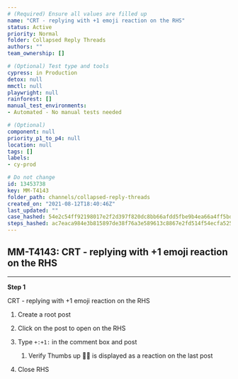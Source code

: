 ```yaml
---
# (Required) Ensure all values are filled up
name: "CRT - replying with +1 emoji reaction on the RHS"
status: Active
priority: Normal
folder: Collapsed Reply Threads
authors: ""
team_ownership: []

# (Optional) Test type and tools
cypress: in Production
detox: null
mmctl: null
playwright: null
rainforest: []
manual_test_environments: 
- Automated - No manual tests needed

# (Optional)
component: null
priority_p1_to_p4: null
location: null
tags: []
labels: 
- cy-prod

# Do not change
id: 13453738
key: MM-T4143
folder_path: channels/collapsed-reply-threads
created_on: "2021-08-12T18:40:46Z"
last_updated: ""
case_hashed: 54e2c54ff92198017e2f2d397f820dc8bb66afdd5fbe9b4ea66a4ff5bd3ee782113dc266cd09fee5361a003ff4dd1a6f
steps_hashed: ac7eaca984e3b815897de38f76a3e589613c8867e2fd514f54ecfa5258fbf5fae303116547b77b93076d62395b5d67b6
---
```


## MM-T4143: CRT - replying with +1 emoji reaction on the RHS

---

**Step 1**

CRT - replying with +1 emoji reaction on the RHS

1. Create a root post

2. Click on the post to open on the RHS

3. Type `+:+1:` in the comment box and post

   1. Verify Thumbs up 👍🏿 is displayed as a reaction on the last post

4. Close RHS

